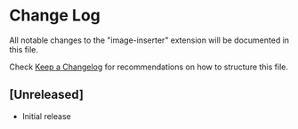 # Change Log

All notable changes to the "image-inserter" extension will be documented in this file.

Check [Keep a Changelog](http://keepachangelog.com/) for recommendations on how to structure this file.

## [Unreleased]

- Initial release